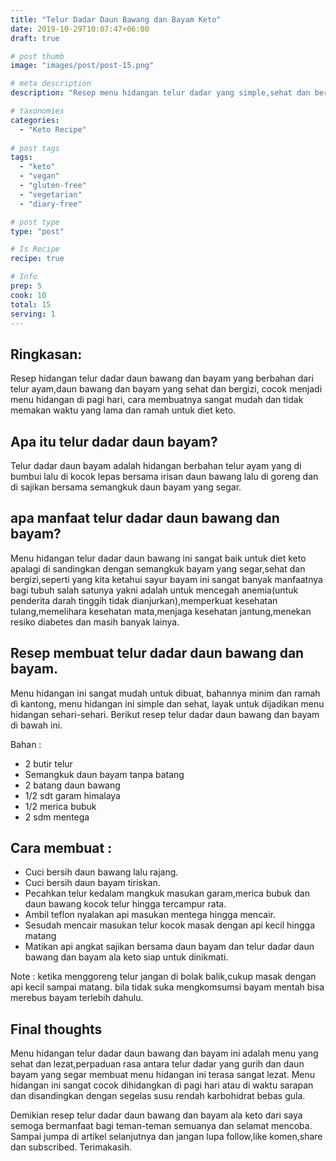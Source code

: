 ```yaml
---
title: "Telur Dadar Daun Bawang dan Bayam Keto"
date: 2019-10-29T10:07:47+06:00
draft: true

# post thumb
image: "images/post/post-15.png"

# meta description
description: "Resep menu hidangan telur dadar yang simple,sehat dan bergizi ala diet keto yang layak untuk di komsumsi sehari-sehari."

# taxonomies
categories:
  - "Keto Recipe"
  
# post tags
tags:
  - "keto"
  - "vegan"
  - "gluten-free"
  - "vegetarian"
  - "diary-free"

# post type
type: "post"

# Is Recipe
recipe: true

# Info
prep: 5
cook: 10
total: 15
serving: 1
---
```

## Ringkasan:

Resep hidangan telur dadar daun bawang dan bayam yang berbahan dari telur ayam,daun bawang dan bayam yang sehat dan bergizi, cocok menjadi menu hidangan di pagi hari, cara membuatnya sangat mudah dan tidak memakan waktu yang lama dan ramah untuk diet keto.

## Apa itu telur dadar daun bayam?
Telur dadar daun bayam adalah hidangan berbahan telur ayam yang di bumbui lalu di kocok lepas bersama irisan daun bawang lalu di goreng dan di sajikan bersama semangkuk daun bayam yang segar.

## apa manfaat telur dadar daun bawang dan bayam?
Menu hidangan telur dadar daun bawang ini sangat baik untuk diet keto apalagi di sandingkan dengan semangkuk bayam yang segar,sehat dan bergizi,seperti yang kita ketahui sayur bayam ini sangat banyak manfaatnya bagi tubuh salah satunya yakni adalah untuk mencegah anemia(untuk penderita darah tinggih tidak dianjurkan),memperkuat kesehatan tulang,memelihara kesehatan mata,menjaga kesehatan jantung,menekan resiko diabetes dan masih banyak lainya.

## Resep membuat telur dadar daun bawang dan bayam.
Menu hidangan ini sangat mudah untuk dibuat, bahannya minim dan ramah di kantong, menu hidangan ini simple dan sehat, layak untuk dijadikan menu hidangan sehari-sehari. Berikut resep telur dadar daun bawang dan bayam di bawah ini.

Bahan :

- 2 butir telur
- Semangkuk daun bayam tanpa batang
- 2 batang daun bawang
- 1/2 sdt garam himalaya
- 1/2 merica bubuk
- 2 sdm mentega

## Cara membuat :

- Cuci bersih daun bawang lalu rajang.
- Cuci bersih daun bayam tiriskan.
- Pecahkan telur kedalam mangkuk masukan garam,merica bubuk dan daun bawang kocok telur hingga tercampur rata.
- Ambil teflon nyalakan api masukan mentega hingga mencair.
- Sesudah mencair masukan telur kocok masak dengan api kecil hingga matang
- Matikan api angkat sajikan bersama daun bayam dan telur dadar daun bawang dan bayam ala keto siap untuk dinikmati.

Note : ketika menggoreng telur jangan di bolak balik,cukup masak dengan api kecil sampai matang.
bila tidak suka mengkomsumsi bayam mentah bisa merebus bayam terlebih dahulu.

## Final thoughts

Menu hidangan telur dadar daun bawang dan bayam ini adalah menu yang sehat dan lezat,perpaduan rasa antara telur dadar yang gurih dan daun bayam yang segar membuat menu hidangan ini terasa sangat lezat. Menu hidangan ini sangat cocok dihidangkan di pagi hari atau di waktu sarapan dan disandingkan dengan segelas susu rendah karbohidrat bebas gula.

Demikian resep telur dadar daun bawang dan bayam ala keto dari saya semoga bermanfaat bagi teman-teman semuanya dan selamat mencoba. Sampai jumpa di artikel selanjutnya dan jangan lupa follow,like komen,share dan subscribed. Terimakasih.